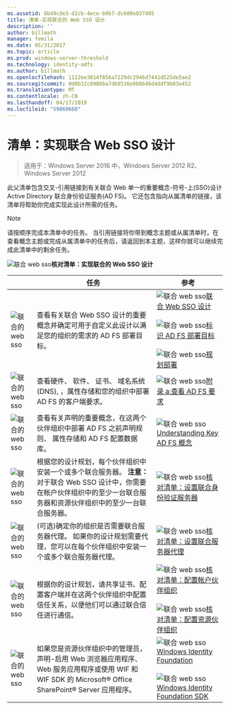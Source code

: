```yaml
---
ms.assetid: 6b49cde3-d2cb-4ece-b9b7-dc600e037495
title: 清单-实现联合的 Web SSO 设计
description: ''
author: billmath
manager: femila
ms.date: 05/31/2017
ms.topic: article
ms.prod: windows-server-threshold
ms.technology: identity-adfs
ms.author: billmath
ms.openlocfilehash: 1122ee3814f656a7229dc2946d7441d525de5ae2
ms.sourcegitcommit: 0d0b32c8986ba7db9536e0b8648d4ddf9b03e452
ms.translationtype: MT
ms.contentlocale: zh-CN
ms.lasthandoff: 04/17/2019
ms.locfileid: "59869668"
---
```

# <a name="checklist-implementing-a-federated-web-sso-design"></a>清单：实现联合 Web SSO 设计

>适用于：Windows Server 2016 中，Windows Server 2012 R2、 Windows Server 2012

此父清单包含交叉\-引用链接到有关联合 Web 单一的重要概念\-符号\-上\(SSO\)设计 Active Directory 联合身份验证服务\(AD FS\)。 它还包含指向从属清单的链接，该清单将帮助你完成实现此设计所需的任务。  
  
> [!NOTE]  
> 请按顺序完成本清单中的任务。 当引用链接将你带到概念主题或从属清单时，在查看概念主题或完成从属清单中的任务后，请返回到本主题，这样你就可以继续完成此清单中的剩余任务。  
  
![联合 web sso](media/2b05dce3-938f-4168-9b8f-1f4398cbdb9b.gif)**核对清单：实现联合的 Web SSO 设计**  
  
||任务|参考|  
|-|--------|-------------|  
|![联合的 web sso](media/icon_checkboxo.gif)|查看有关联合 Web SSO 设计的重要概念并确定可用于自定义此设计以满足您的组织的需求的 AD FS 部署目标。|![联合 web sso](media/faa393df-4856-4431-9eda-4f4e5be72a90.gif)[联合 Web SSO 设计](https://technet.microsoft.com/library/dd807050.aspx)<br /><br />![联合 web sso](media/faa393df-4856-4431-9eda-4f4e5be72a90.gif)[标识 AD FS 部署目标](https://technet.microsoft.com/library/dd807053.aspx)<br /><br />![联合 web sso](media/faa393df-4856-4431-9eda-4f4e5be72a90.gif)[规划部署](https://technet.microsoft.com/library/dd807083.aspx)|  
|![联合的 web sso](media/icon_checkboxo.gif)|查看硬件、 软件、 证书、 域名系统 \(DNS\), ，属性存储和您的组织中部署 AD FS 的客户端要求。|![联合 web sso](media/faa393df-4856-4431-9eda-4f4e5be72a90.gif)[附录 a:查看 AD FS 要求](https://technet.microsoft.com/library/ff678034.aspx)|  
|![联合的 web sso](media/icon_checkboxo.gif)|查看有关声明的重要概念，在这两个伙伴组织中部署 AD FS 之前声明规则、 属性存储和 AD FS 配置数据库。|![联合 web sso](media/faa393df-4856-4431-9eda-4f4e5be72a90.gif)[Understanding Key AD FS 概念](../../ad-fs/technical-reference/Understanding-Key-AD-FS-Concepts.md)|  
|![联合的 web sso](media/icon_checkboxo.gif)|根据您的设计规划，每个伙伴组织中安装一个或多个联合服务器。 **注意：** 对于联合 Web SSO 设计中，你需要在帐户伙伴组织中的至少一台联合服务器和资源伙伴组织中的至少一台联合服务器。|![联合 web sso](media/bc6cea1a-1c6c-4124-8c8f-1df5adfe8c88.gif)[核对清单：设置联合身份验证服务器](Checklist--Setting-Up-a-Federation-Server.md)|  
|![联合的 web sso](media/icon_checkboxo.gif)|\(可选\)确定你的组织是否需要联合服务器代理。 如果你的设计规划需要代理，您可以在每个伙伴组织中安装一个或多个联合服务器代理。|![联合 web sso](media/bc6cea1a-1c6c-4124-8c8f-1df5adfe8c88.gif)[核对清单：设置联合服务器代理](Checklist--Setting-Up-a-Federation-Server-Proxy.md)|  
|![联合的 web sso](media/icon_checkboxo.gif)|根据你的设计规划，请共享证书、配置客户端并在这两个伙伴组织中配置信任关系，以便他们可以通过联合信任进行通信。|![联合 web sso](media/bc6cea1a-1c6c-4124-8c8f-1df5adfe8c88.gif)[核对清单：配置帐户伙伴组织](Checklist--Configuring-the-Account-Partner-Organization.md)<br /><br />![联合 web sso](media/bc6cea1a-1c6c-4124-8c8f-1df5adfe8c88.gif)[核对清单：配置资源伙伴组织](Checklist--Configuring-the-Resource-Partner-Organization.md)|  
|![联合的 web sso](media/icon_checkboxo.gif)|如果您是资源伙伴组织中的管理员，声明\-启用 Web 浏览器应用程序、 Web 服务应用程序或使用 WIF 和 WIF SDK 的 Microsoft® Office SharePoint® Server 应用程序。|![联合 web sso](media/faa393df-4856-4431-9eda-4f4e5be72a90.gif)[Windows Identity Foundation](https://go.microsoft.com/fwlink/?LinkId=122266)<br /><br />![联合 web sso](media/faa393df-4856-4431-9eda-4f4e5be72a90.gif)[Windows Identity Foundation SDK](https://go.microsoft.com/fwlink/?LinkId=122266)|  
